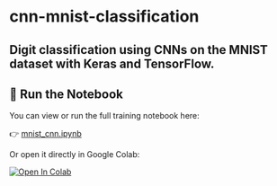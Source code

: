 # cnn-mnist-classification
Digit classification using CNNs on the MNIST dataset with Keras and TensorFlow.
---

## 📘 Run the Notebook

You can view or run the full training notebook here:

👉 [mnist_cnn.ipynb](mnist_cnn.ipynb)

Or open it directly in Google Colab:

[![Open In Colab](https://colab.research.google.com/assets/colab-badge.svg)](https://colab.research.google.com/github/parmida2b/cnn-mnist-classification/blob/main/mnist_cnn.ipynb)
